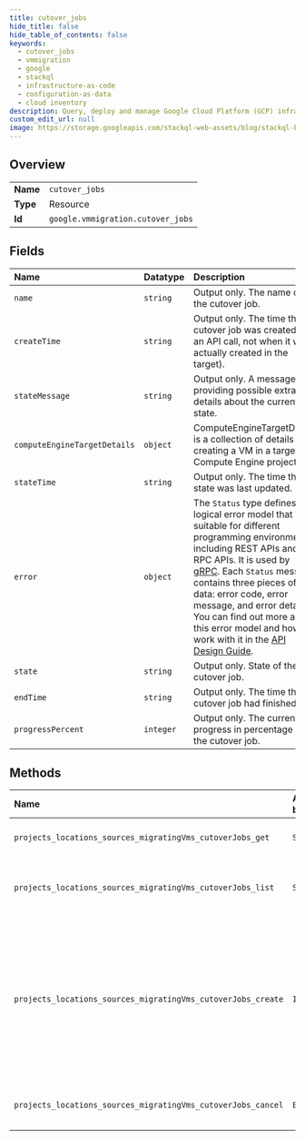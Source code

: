 ```yaml
---
title: cutover_jobs
hide_title: false
hide_table_of_contents: false
keywords:
  - cutover_jobs
  - vmmigration
  - google    
  - stackql
  - infrastructure-as-code
  - configuration-as-data
  - cloud inventory
description: Query, deploy and manage Google Cloud Platform (GCP) infrastructure and resources using SQL
custom_edit_url: null
image: https://storage.googleapis.com/stackql-web-assets/blog/stackql-blog-post-featured-image.png
---
```

  
    

## Overview
<table><tbody>
<tr><td><b>Name</b></td><td><code>cutover_jobs</code></td></tr>
<tr><td><b>Type</b></td><td>Resource</td></tr>
<tr><td><b>Id</b></td><td><code>google.vmmigration.cutover_jobs</code></td></tr>
</tbody></table>

## Fields
| Name | Datatype | Description |
|:-----|:---------|:------------|
| `name` | `string` | Output only. The name of the cutover job. |
| `createTime` | `string` | Output only. The time the cutover job was created (as an API call, not when it was actually created in the target). |
| `stateMessage` | `string` | Output only. A message providing possible extra details about the current state. |
| `computeEngineTargetDetails` | `object` | ComputeEngineTargetDetails is a collection of details for creating a VM in a target Compute Engine project. |
| `stateTime` | `string` | Output only. The time the state was last updated. |
| `error` | `object` | The `Status` type defines a logical error model that is suitable for different programming environments, including REST APIs and RPC APIs. It is used by [gRPC](https://github.com/grpc). Each `Status` message contains three pieces of data: error code, error message, and error details. You can find out more about this error model and how to work with it in the [API Design Guide](https://cloud.google.com/apis/design/errors). |
| `state` | `string` | Output only. State of the cutover job. |
| `endTime` | `string` | Output only. The time the cutover job had finished. |
| `progressPercent` | `integer` | Output only. The current progress in percentage of the cutover job. |
## Methods
| Name | Accessible by | Required Params | Description |
|:-----|:--------------|:----------------|:------------|
| `projects_locations_sources_migratingVms_cutoverJobs_get` | `SELECT` | `cutoverJobsId, locationsId, migratingVmsId, projectsId, sourcesId` | Gets details of a single CutoverJob. |
| `projects_locations_sources_migratingVms_cutoverJobs_list` | `SELECT` | `locationsId, migratingVmsId, projectsId, sourcesId` | Lists CutoverJobs of a given migrating VM. |
| `projects_locations_sources_migratingVms_cutoverJobs_create` | `INSERT` | `locationsId, migratingVmsId, projectsId, sourcesId` | Initiates a Cutover of a specific migrating VM. The returned LRO is completed when the cutover job resource is created and the job is initiated. |
| `projects_locations_sources_migratingVms_cutoverJobs_cancel` | `EXEC` | `cutoverJobsId:cancel, locationsId, migratingVmsId, projectsId, sourcesId` | Initiates the cancellation of a running cutover job. |
